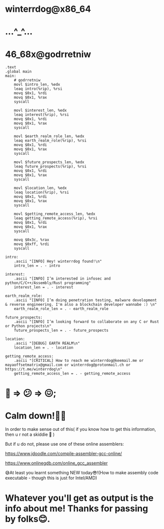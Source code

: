 # winterrdog@x86_64

# ...^_^...

# 46_68x@godrretniw


	.text
	.global main
	main:
		# godrretniw
		movl $intro_len, %edx
		leaq intro(%rip), %rsi
		movq $0x1, %rdi
		movq $0x1, %rax
		syscall

		movl $interest_len, %edx
		leaq interest(%rip), %rsi
		movq $0x1, %rdi
		movq $0x1, %rax
		syscall

		movl $earth_realm_role_len, %edx
		leaq earth_realm_role(%rip), %rsi
		movq $0x1, %rdi
		movq $0x1, %rax
		syscall

		movl $future_prospects_len, %edx
		leaq future_prospects(%rip), %rsi
		movq $0x1, %rdi
		movq $0x1, %rax
		syscall

		movl $location_len, %edx
		leaq location(%rip), %rsi
		movq $0x1, %rdi
		movq $0x1, %rax
		syscall

		movl $getting_remote_access_len, %edx
		leaq getting_remote_access(%rip), %rsi
		movq $0x1, %rdi
		movq $0x1, %rax
		syscall

		movq $0x3c, %rax
		movq $0xff, %rdi
		syscall

	intro:
		.ascii "[INFO] Hey! winterrdog found!\n"
		intro_len = . - intro

	interest:
		.ascii "[INFO] I’m interested in infosec and python/C/C++/Assembly/Rust programming"
		interest_len = . - interest

	earth_realm_role:
		.ascii "[INFO] I’m doing penetration testing, malware development & reverse engineering. I'm also a blockchain developer wannabe :) \n"
		earth_realm_role_len = . - earth_realm_role

	future_prospects:
		.ascii "[INFO] I’m looking forward to collaborate on any C or Rust or Python projects\n"
		future_prospects_len = . - future_prospects

	location:
		.ascii "[DEBUG] EARTH REALM\n"
		location_len = . - location

	getting_remote_access:
		.ascii "[CRITICAL] How to reach me winterrdog@keemail.me or mayaoffsetmatrix@gmail.com or winterrdog@protonmail.ch or https://t.me/winterrdog\n"
		getting_remote_access_len = . - getting_remote_access


# 🤔 => 😕 => 😖;

# Calm down!💆😌

In order to make sense out of this( if you know how to get this information, then u r not a skiddie 🤝 )

But if u do not, please use one of these online assemblers:

https://www.jdoodle.com/compile-assembler-gcc-online/

https://www.onlinegdb.com/online_gcc_assembler

😅At least you learnt something NEW today😎!(How to make assembly code executable - though this is just for Intel/AMD)

# Whatever you'll get as output is the info about me! Thanks for passing by folks😊.

<!---
winterrdog/winterrdog is a ✨ special ✨ repository because its `README.md` (this file) appears on your GitHub profile.
You can click the Preview link to take a look at your changes.
--->

